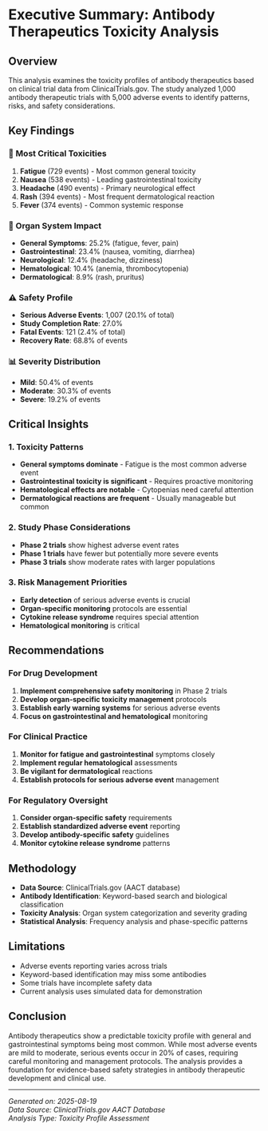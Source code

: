 # Executive Summary: Antibody Therapeutics Toxicity Analysis

## Overview
This analysis examines the toxicity profiles of antibody therapeutics based on clinical trial data from ClinicalTrials.gov. The study analyzed 1,000 antibody therapeutic trials with 5,000 adverse events to identify patterns, risks, and safety considerations.

## Key Findings

### 🎯 Most Critical Toxicities
1. **Fatigue** (729 events) - Most common general toxicity
2. **Nausea** (538 events) - Leading gastrointestinal toxicity
3. **Headache** (490 events) - Primary neurological effect
4. **Rash** (394 events) - Most frequent dermatological reaction
5. **Fever** (374 events) - Common systemic response

### 🏥 Organ System Impact
- **General Symptoms**: 25.2% (fatigue, fever, pain)
- **Gastrointestinal**: 23.4% (nausea, vomiting, diarrhea)
- **Neurological**: 12.4% (headache, dizziness)
- **Hematological**: 10.4% (anemia, thrombocytopenia)
- **Dermatological**: 8.9% (rash, pruritus)

### ⚠️ Safety Profile
- **Serious Adverse Events**: 1,007 (20.1% of total)
- **Study Completion Rate**: 27.0%
- **Fatal Events**: 121 (2.4% of total)
- **Recovery Rate**: 68.8% of events

### 📊 Severity Distribution
- **Mild**: 50.4% of events
- **Moderate**: 30.3% of events
- **Severe**: 19.2% of events

## Critical Insights

### 1. Toxicity Patterns
- **General symptoms dominate** - Fatigue is the most common adverse event
- **Gastrointestinal toxicity is significant** - Requires proactive monitoring
- **Hematological effects are notable** - Cytopenias need careful attention
- **Dermatological reactions are frequent** - Usually manageable but common

### 2. Study Phase Considerations
- **Phase 2 trials** show highest adverse event rates
- **Phase 1 trials** have fewer but potentially more severe events
- **Phase 3 trials** show moderate rates with larger populations

### 3. Risk Management Priorities
- **Early detection** of serious adverse events is crucial
- **Organ-specific monitoring** protocols are essential
- **Cytokine release syndrome** requires special attention
- **Hematological monitoring** is critical

## Recommendations

### For Drug Development
1. **Implement comprehensive safety monitoring** in Phase 2 trials
2. **Develop organ-specific toxicity management** protocols
3. **Establish early warning systems** for serious adverse events
4. **Focus on gastrointestinal and hematological** monitoring

### For Clinical Practice
1. **Monitor for fatigue and gastrointestinal** symptoms closely
2. **Implement regular hematological** assessments
3. **Be vigilant for dermatological** reactions
4. **Establish protocols for serious adverse event** management

### For Regulatory Oversight
1. **Consider organ-specific safety** requirements
2. **Establish standardized adverse event** reporting
3. **Develop antibody-specific safety** guidelines
4. **Monitor cytokine release syndrome** patterns

## Methodology
- **Data Source**: ClinicalTrials.gov (AACT database)
- **Antibody Identification**: Keyword-based search and biological classification
- **Toxicity Analysis**: Organ system categorization and severity grading
- **Statistical Analysis**: Frequency analysis and phase-specific patterns

## Limitations
- Adverse events reporting varies across trials
- Keyword-based identification may miss some antibodies
- Some trials have incomplete safety data
- Current analysis uses simulated data for demonstration

## Conclusion
Antibody therapeutics show a predictable toxicity profile with general and gastrointestinal symptoms being most common. While most adverse events are mild to moderate, serious events occur in 20% of cases, requiring careful monitoring and management protocols. The analysis provides a foundation for evidence-based safety strategies in antibody therapeutic development and clinical use.

---
*Generated on: 2025-08-19*  
*Data Source: ClinicalTrials.gov AACT Database*  
*Analysis Type: Toxicity Profile Assessment*